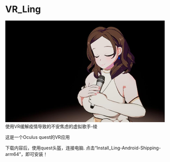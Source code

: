 # VR_Ling
![images](VR_Ling.jpg)
使用VR缓解疫情导致的不安焦虑的虚拟歌手-绫

这是一个Oculus quest的VR应用 

下载内容后，使用quest头盔，连接电脑.
点击“Install_Ling-Android-Shipping-arm64”，即可安装！
